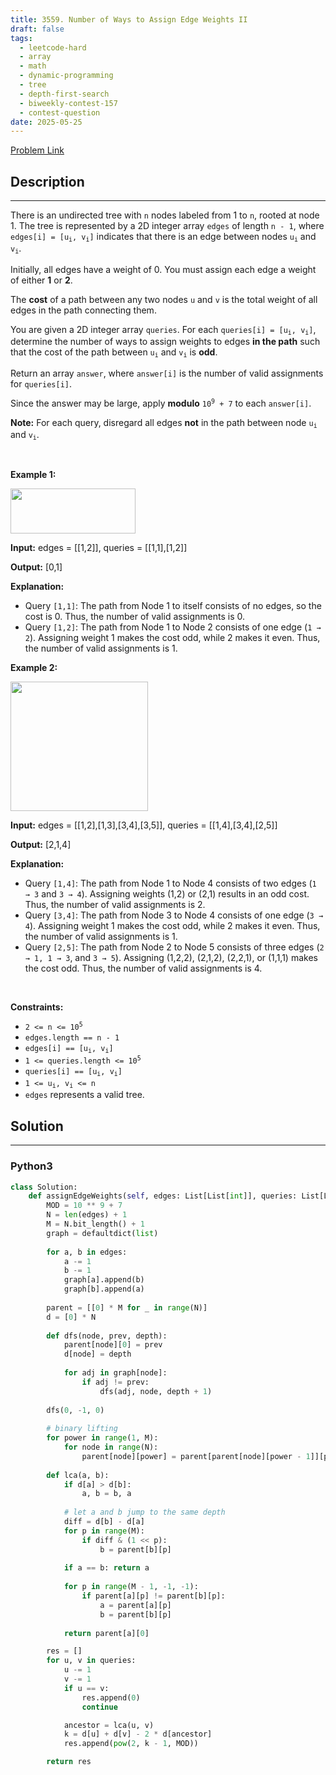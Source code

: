 ```yaml
---
title: 3559. Number of Ways to Assign Edge Weights II
draft: false
tags: 
  - leetcode-hard
  - array
  - math
  - dynamic-programming
  - tree
  - depth-first-search
  - biweekly-contest-157
  - contest-question
date: 2025-05-25
---
```


[Problem Link](https://leetcode.com/problems/number-of-ways-to-assign-edge-weights-ii/)

## Description

---
<p>There is an undirected tree with <code>n</code> nodes labeled from 1 to <code>n</code>, rooted at node 1. The tree is represented by a 2D integer array <code>edges</code> of length <code>n - 1</code>, where <code>edges[i] = [u<sub>i</sub>, v<sub>i</sub>]</code> indicates that there is an edge between nodes <code>u<sub>i</sub></code> and <code>v<sub>i</sub></code>.</p>

<p>Initially, all edges have a weight of 0. You must assign each edge a weight of either <strong>1</strong> or <strong>2</strong>.</p>

<p>The <strong>cost</strong> of a path between any two nodes <code>u</code> and <code>v</code> is the total weight of all edges in the path connecting them.</p>

<p>You are given a 2D integer array <code>queries</code>. For each <code>queries[i] = [u<sub>i</sub>, v<sub>i</sub>]</code>, determine the number of ways to assign weights to edges <strong>in the path</strong> such that the cost of the path between <code>u<sub>i</sub></code> and <code>v<sub>i</sub></code> is <strong>odd</strong>.</p>

<p>Return an array <code>answer</code>, where <code>answer[i]</code> is the number of valid assignments for <code>queries[i]</code>.</p>

<p>Since the answer may be large, apply <strong>modulo</strong> <code>10<sup>9</sup> + 7</code> to each <code>answer[i]</code>.</p>

<p><strong>Note:</strong> For each query, disregard all edges <strong>not</strong> in the path between node <code>u<sub>i</sub></code> and <code>v<sub>i</sub></code>.</p>

<p>&nbsp;</p>
<p><strong class="example">Example 1:</strong></p>

<div class="example-block">
<p><img src="https://assets.leetcode.com/uploads/2025/03/23/screenshot-2025-03-24-at-060006.png" style="height: 72px; width: 200px;" /></p>

<p><strong>Input:</strong> <span class="example-io">edges = [[1,2]], queries = [[1,1],[1,2]]</span></p>

<p><strong>Output:</strong> <span class="example-io">[0,1]</span></p>

<p><strong>Explanation:</strong></p>

<ul>
	<li>Query <code>[1,1]</code>: The path from Node 1 to itself consists of no edges, so the cost is 0. Thus, the number of valid assignments is 0.</li>
	<li>Query <code>[1,2]</code>: The path from Node 1 to Node 2 consists of one edge (<code>1 &rarr; 2</code>). Assigning weight 1 makes the cost odd, while 2 makes it even. Thus, the number of valid assignments is 1.</li>
</ul>
</div>

<p><strong class="example">Example 2:</strong></p>

<p><img src="https://assets.leetcode.com/uploads/2025/03/23/screenshot-2025-03-24-at-055820.png" style="height: 207px; width: 220px;" /></p>

<div class="example-block">
<p><strong>Input:</strong> <span class="example-io">edges = [[1,2],[1,3],[3,4],[3,5]], queries = [[1,4],[3,4],[2,5]]</span></p>

<p><strong>Output:</strong> <span class="example-io">[2,1,4]</span></p>

<p><strong>Explanation:</strong></p>

<ul>
	<li>Query <code>[1,4]</code>: The path from Node 1 to Node 4 consists of two edges (<code>1 &rarr; 3</code> and <code>3 &rarr; 4</code>). Assigning weights (1,2) or (2,1) results in an odd cost. Thus, the number of valid assignments is 2.</li>
	<li>Query <code>[3,4]</code>: The path from Node 3 to Node 4 consists of one edge (<code>3 &rarr; 4</code>). Assigning weight 1 makes the cost odd, while 2 makes it even. Thus, the number of valid assignments is 1.</li>
	<li>Query <code>[2,5]</code>: The path from Node 2 to Node 5 consists of three edges (<code>2 &rarr; 1, 1 &rarr; 3</code>, and <code>3 &rarr; 5</code>). Assigning (1,2,2), (2,1,2), (2,2,1), or (1,1,1) makes the cost odd. Thus, the number of valid assignments is 4.</li>
</ul>
</div>

<p>&nbsp;</p>
<p><strong>Constraints:</strong></p>

<ul>
	<li><code>2 &lt;= n &lt;= 10<sup>5</sup></code></li>
	<li><code>edges.length == n - 1</code></li>
	<li><code>edges[i] == [u<sub>i</sub>, v<sub>i</sub>]</code></li>
	<li><code>1 &lt;= queries.length &lt;= 10<sup>5</sup></code></li>
	<li><code>queries[i] == [u<sub>i</sub>, v<sub>i</sub>]</code></li>
	<li><code>1 &lt;= u<sub>i</sub>, v<sub>i</sub> &lt;= n</code></li>
	<li><code>edges</code> represents a valid tree.</li>
</ul>


## Solution

---
### Python3
``` py title='number-of-ways-to-assign-edge-weights-ii'
class Solution:
    def assignEdgeWeights(self, edges: List[List[int]], queries: List[List[int]]) -> List[int]:
        MOD = 10 ** 9 + 7
        N = len(edges) + 1
        M = N.bit_length() + 1
        graph = defaultdict(list)
         
        for a, b in edges:
            a -= 1
            b -= 1
            graph[a].append(b)
            graph[b].append(a)
         
        parent = [[0] * M for _ in range(N)]
        d = [0] * N
         
        def dfs(node, prev, depth):
            parent[node][0] = prev
            d[node] = depth
         
            for adj in graph[node]:
                if adj != prev:
                    dfs(adj, node, depth + 1)
         
        dfs(0, -1, 0)
         
        # binary lifting
        for power in range(1, M):
            for node in range(N):
        	    parent[node][power] = parent[parent[node][power - 1]][power - 1]
         
        def lca(a, b):
            if d[a] > d[b]:
                a, b = b, a
         
            # let a and b jump to the same depth
            diff = d[b] - d[a]
            for p in range(M):
                if diff & (1 << p):
                    b = parent[b][p]
         
            if a == b: return a
         
            for p in range(M - 1, -1, -1):
                if parent[a][p] != parent[b][p]:
                    a = parent[a][p]
                    b = parent[b][p]
         
            return parent[a][0]

        res = []
        for u, v in queries:
            u -= 1
            v -= 1
            if u == v:
                res.append(0)
                continue

            ancestor = lca(u, v)
            k = d[u] + d[v] - 2 * d[ancestor]
            res.append(pow(2, k - 1, MOD))

        return res
```

